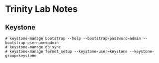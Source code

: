 # Trinity Lab Notes

## Keystone

```shell
# keystone-manage bootstrap --help --bootstrap-password=admin --bootstrap-username=admin
# keystone-manage db_sync
# keystone-manage fernet_setup --keystone-user=keystone --keystone-group=keystone
```

